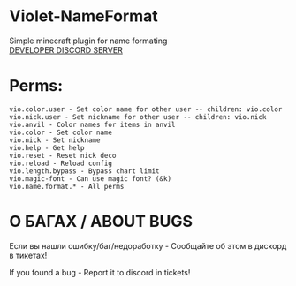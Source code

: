 # Violet-NameFormat
 Simple minecraft plugin for name formating<br>
 [DEVELOPER DISCORD SERVER](https://discord.gg/MEBkvJbe4P)

# Perms:
```
vio.color.user - Set color name for other user -- children: vio.color
vio.nick.user - Set nickname for other user -- children: vio.nick
vio.anvil - Color names for items in anvil
vio.color - Set color name
vio.nick - Set nickname
vio.help - Get help
vio.reset - Reset nick deco
vio.reload - Reload config
vio.length.bypass - Bypass chart limit
vio.magic-font - Can use magic font? (&k)
vio.name.format.* - All perms
```
# О БАГАХ / ABOUT BUGS
<p>Если вы нашли ошибку/баг/недоработку - Сообщайте об этом в дискорд в тикетах!</p>
<p>If you found a bug - Report it to discord in tickets!</p>
